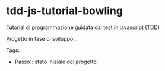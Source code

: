 # tdd-js-tutorial-bowling
Tutorial di programmazione guidata dai test in javascript (TDD)

Progetto in fase di sviluppo...

Tags:

- Passo1: stato iniziale del progetto
